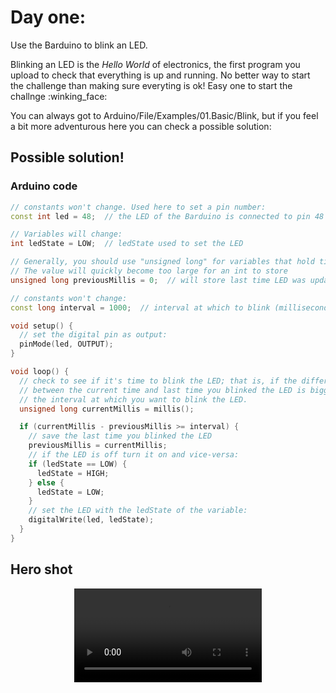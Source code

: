 # Day one:

Use the Barduino to blink an LED. 

Blinking an LED is the *Hello World* of electronics, the first program you upload to check that everything is up and running. No better way to start the challenge than making sure everyting is ok! Easy one to start the challnge :winking_face:

You can always got to Arduino/File/Examples/01.Basic/Blink, but if you feel a bit more adventurous here you can check a possible solution:

## Possible solution!

### Arduino code

```c++
// constants won't change. Used here to set a pin number:
const int led = 48;  // the LED of the Barduino is connected to pin 48

// Variables will change:
int ledState = LOW;  // ledState used to set the LED

// Generally, you should use "unsigned long" for variables that hold time
// The value will quickly become too large for an int to store
unsigned long previousMillis = 0;  // will store last time LED was updated

// constants won't change:
const long interval = 1000;  // interval at which to blink (milliseconds)

void setup() {
  // set the digital pin as output:
  pinMode(led, OUTPUT);
}

void loop() {
  // check to see if it's time to blink the LED; that is, if the difference
  // between the current time and last time you blinked the LED is bigger than
  // the interval at which you want to blink the LED.
  unsigned long currentMillis = millis();

  if (currentMillis - previousMillis >= interval) {
    // save the last time you blinked the LED
    previousMillis = currentMillis;
    // if the LED is off turn it on and vice-versa:
    if (ledState == LOW) {
      ledState = HIGH;
    } else {
      ledState = LOW;
    }
    // set the LED with the ledState of the variable:
    digitalWrite(led, ledState);
  }
}
```

## Hero shot

<video controls autoplay loop style="display: block; margin: auto;">
    <source src="../../../video/day01.mp4" type="video/mp4">
</video>
